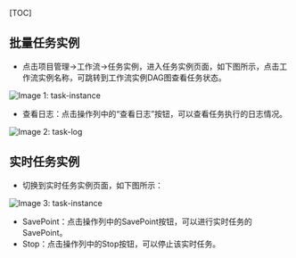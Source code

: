 [TOC]

批量任务实例
------

*   点击项目管理->工作流->任务实例，进入任务实例页面，如下图所示，点击工作流实例名称，可跳转到工作流实例DAG图查看任务状态。

![Image 1: task-instance](https://dolphinscheduler.apache.org/img/new_ui/dev/project/batch-task-instance.png)

*   查看日志：点击操作列中的“查看日志”按钮，可以查看任务执行的日志情况。

![Image 2: task-log](https://dolphinscheduler.apache.org/img/new_ui/dev/project/task-log.png)

实时任务实例
------

*   切换到实时任务实例页面，如下图所示：

![Image 3: task-instance](https://dolphinscheduler.apache.org/img/new_ui/dev/project/stream-task-instance.png)

*   SavePoint：点击操作列中的SavePoint按钮，可以进行实时任务的SavePoint。
*   Stop：点击操作列中的Stop按钮，可以停止该实时任务。
